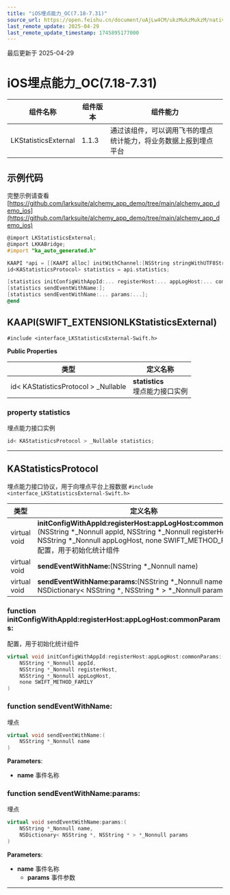 ```yaml
---
title: "iOS埋点能力_OC(7.18-7.31)"
source_url: https://open.feishu.cn/document/uAjLw4CM/ukzMukzMukzM/native-integration/open-scene-introduction/capability-components/event-tracking-capabilities/ios-statisticsexternal_oc/ios-statisticsexternal_oc-718
last_remote_update: 2025-04-29
last_remote_update_timestamp: 1745895177000
---
```

最后更新于 2025-04-29

# iOS埋点能力_OC(7.18-7.31)

|组件名称 | 组件版本 | 组件能力 |
| ---- | ------ | -------- |
| LKStatisticsExternal | 1.1.3 | 通过该组件，可以调用飞书的埋点统计能力，将业务数据上报到埋点平台 |

## 示例代码

完整示例请查看 [https://github.com/larksuite/alchemy_app_demo/tree/main/alchemy_app_demo_ios](https://github.com/larksuite/alchemy_app_demo/tree/main/alchemy_app_demo_ios)

```objectivec
@import LKStatisticsExternal;
@import LKKABridge;
#import "ka_auto_generated.h"

KAAPI *api = [[KAAPI alloc] initWithChannel:[NSString stringWithUTF8String:getChannel()]];
id<KAStatisticsProtocol> statistics = api.statistics;

[statistics initConfigWithAppId:... registerHost:... appLogHost:... commonParams:...];
[statistics sendEventWithName:];
[statistics sendEventWithName:... params:...];
@end
```

## KAAPI(SWIFT_EXTENSIONLKStatisticsExternal)

`#include <interface_LKStatisticsExternal-Swift.h>`

**Public Properties**

|       类型      | 定义名称        |
| -------------- | -------------- |
| id< KAStatisticsProtocol > _Nullable | **statistics** <br>埋点能力接口实例  |

### **property statistics**

埋点能力接口实例 
```cpp
id< KAStatisticsProtocol > _Nullable statistics;
```

-------------------------------

## KAStatisticsProtocol

埋点能力接口协议，用于向埋点平台上报数据 
`#include <interface_LKStatisticsExternal-Swift.h>`

|        类型     | 定义名称           |
| -------------- | -------------- |
| virtual void | **initConfigWithAppId:registerHost:appLogHost:commonParams:**(NSString *_Nonnull appId, NSString *_Nonnull registerHost, NSString *_Nonnull appLogHost, none SWIFT_METHOD_FAMILY)<br>配置，用于初始化统计组件  |
| virtual void | **sendEventWithName:**(NSString *_Nonnull name) |
| virtual void | **sendEventWithName:params:**(NSString *_Nonnull name, NSDictionary< NSString *, NSString * > *_Nonnull params) |

### **function initConfigWithAppId:registerHost:appLogHost:commonParams:**

配置，用于初始化统计组件 
```cpp
virtual void initConfigWithAppId:registerHost:appLogHost:commonParams:(
    NSString *_Nonnull appId,
    NSString *_Nonnull registerHost,
    NSString *_Nonnull appLogHost,
    none SWIFT_METHOD_FAMILY
)
```

### **function sendEventWithName:**

埋点 

```cpp
virtual void sendEventWithName:(
    NSString *_Nonnull name
)
```

**Parameters**: 

* **name** 事件名称 

### **function sendEventWithName:params:**

埋点 

```cpp
virtual void sendEventWithName:params:(
    NSString *_Nonnull name,
    NSDictionary< NSString *, NSString * > *_Nonnull params
)
```

**Parameters**: 

* **name** 事件名称
  * **params** 事件参数 

-------------------------------
